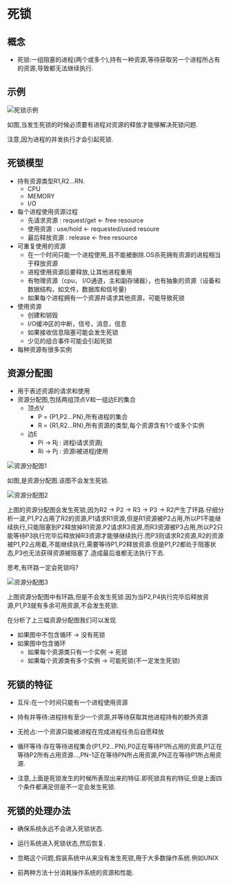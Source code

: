 # 死锁
## 概念
* 死锁:一组阻塞的进程(两个或多个),持有一种资源,等待获取另一个进程所占有的资源,导致都无法继续执行.

## 示例

![死锁示例](https://github.com/zzhangyuhang/operating-system/blob/master/photo/10.死锁示例.png)

如图,当发生死锁的时候必须要有进程对资源的释放才能够解决死锁问题.

注意,因为进程的并发执行才会引起死锁.

## 死锁模型
* 持有资源类型R1,R2...RN.
	* CPU
	* MEMORY
	* I/O
* 每个进程使用资源过程
	* 先请求资源 : request/get <- free resource
	* 使用资源 : use/hold <- requested/used resoure
	* 最后释放资源 : release <- free resource
* 可重复使用的资源
	* 在一个时间只能一个进程使用,且不能被删除.OS杀死拥有资源的进程相当于释放资源
	* 进程使用资源后要释放,让其他进程重用
	* 有物理资源（cpu， I/O通道，主和副存储器），也有抽象的资源（设备和数据结构，如文件，数据库和信号量)
	* 如果每个进程拥有一个资源并请求其他资源，可能导致死锁
* 使用资源
	* 创建和销毁
	* I/O缓冲区的中断，信号，消息，信息
	* 如果接收信息阻塞可能会发生死锁
	* 少见的组合事件可能会引起死锁
* 每种资源有很多实例

## 资源分配图
* 用于表述资源的请求和使用
* 资源分配图,包括两组顶点V和一组边E的集合
	* 顶点V
		* P = {P1,P2...PN},所有进程的集合
		* R = {R1,R2...RN},所有资源的类型,每个资源含有1个或多个实例
	* 边E
		* Pi -> Rj : 进程i请求资源j
		* Ri -> Pj : 资源i被进程j使用

![资源分配图1](https://github.com/zzhangyuhang/operating-system/blob/master/photo/10.资源分配图1.png)

如图,是资源分配图.该图不会发生死锁.

![资源分配图2](https://github.com/zzhangyuhang/operating-system/blob/master/photo/10.资源分配图2.png)

上图的资源分配图会发生死锁,因为R2 -> P2 -> R3 -> P3 -> R2产生了环路.仔细分析一波,P1,P2占用了R2的资源,P1请求R1资源,但是R1资源被P2占用,所以P1不能继续执行,只能阻塞到P2释放掉R1资源.P2请求R3资源,而R3资源被P3占用,所以P2只能等待P3执行完毕后释放掉R3资源才能够继续执行.而P3则请求R2资源,R2的资源被P1,P2占用着,不能继续执行,需要等待P1,P2释放资源.但是P1,P2都处于阻塞状态,P3也无法获得资源被阻塞了.造成最后谁都无法执行下去.

思考,有环路一定会死锁吗?

![资源分配图3](https://github.com/zzhangyuhang/operating-system/blob/master/photo/10.资源分配图3.png)

上图资源分配图中有环路,但是不会发生死锁.因为当P2,P4执行完毕后释放资源,P1,P3就有多余可用资源,不会发生死锁.

在分析了上三幅资源分配图我们可以发现

* 如果图中不包含循环 -> 没有死锁
* 如果图中包含循环
	* 如果每个资源类只有一个实例 -> 死锁
	* 如果每个资源类有多个实例 -> 可能死锁(不一定发生死锁)

## 死锁的特征
* 互斥:在一个时间只能有一个进程使用资源
* 持有并等待:进程持有至少一个资源,并等待获取其他进程持有的额外资源
* 无抢占:一个资源只能被进程在完成进程任务后自愿释放
* 循环等待:存在等待进程集合{P1,P2...PN},P0正在等待P1所占用的资源,P1正在等待P2所有占用资源...,PN-1正在等待PN所占用资源,PN正在等待P1所占用资源.

* 注意,上面是死锁发生的时候所表现出来的特征.即死锁具有的特征,但是上面四个条件都满足但是不一定会发生死锁.

## 死锁的处理办法
* 确保系统永远不会进入死锁状态.
* 运行系统进入死锁状态,然后恢复.
* 忽略这个问题,假装系统中从来没有发生死锁,用于大多数操作系统.例如UNIX

* 前两种方法十分消耗操作系统的资源和性能.



